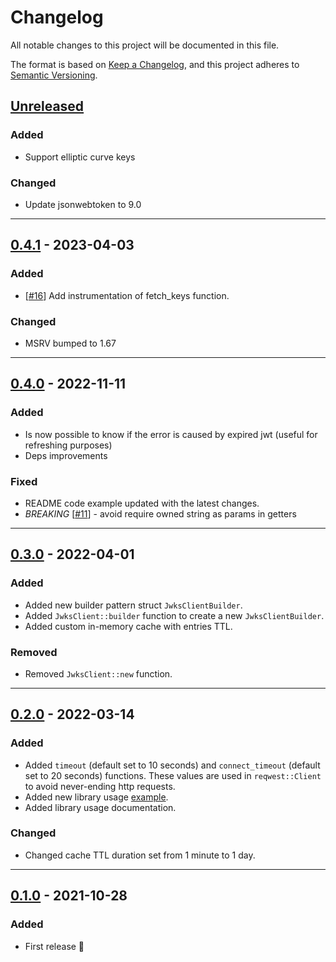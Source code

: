 # Changelog

All notable changes to this project will be documented in this file.

The format is based on [Keep a Changelog](https://keepachangelog.com/en/1.0.0/),
and this project adheres to [Semantic Versioning](https://semver.org/spec/v2.0.0.html).

## [Unreleased]

### Added

- Support elliptic curve keys

### Changed 

- Update jsonwebtoken to 9.0

---

## [0.4.1] - 2023-04-03

### Added

- [[#16](https://github.com/primait/jwks_client/pull/16)] Add instrumentation of fetch_keys function.

### Changed

- MSRV bumped to 1.67

---

## [0.4.0] - 2022-11-11

### Added

- Is now possible to know if the error is caused by expired jwt (useful for refreshing purposes)
- Deps improvements

### Fixed

- README code example updated with the latest changes.
- *BREAKING* [[#11](https://github.com/primait/jwks_client/issues/11)] - avoid require owned string as params in getters 

---

## [0.3.0] - 2022-04-01

### Added

- Added new builder pattern struct `JwksClientBuilder`.
- Added `JwksClient::builder` function to create a new `JwksClientBuilder`.
- Added custom in-memory cache with entries TTL.  

### Removed

- Removed `JwksClient::new` function.

---

## [0.2.0] - 2022-03-14

### Added

- Added `timeout` (default set to 10 seconds) and `connect_timeout` (default set to 20 seconds) functions. These values 
  are used in `reqwest::Client` to avoid never-ending http requests.
- Added new library usage [example](./examples/get_jwks.rs).
- Added library usage documentation.

### Changed

- Changed cache TTL duration set from 1 minute to 1 day.

---

## [0.1.0] - 2021-10-28

### Added

- First release 🎉

[Unreleased]: https://github.com/primait/jwks_client/compare/0.4.1...HEAD
[0.4.1]: https://github.com/primait/jwks_client/compare/0.4.0...0.4.1
[0.4.0]: https://github.com/primait/jwks_client/compare/0.3.0...0.4.0
[0.3.0]: https://github.com/primait/jwks_client/compare/0.2.0...0.3.0
[0.2.0]: https://github.com/primait/jwks_client/compare/0.1.0...0.2.0
[0.1.0]: https://github.com/primait/jwks_client/releases/tag/0.1.0
